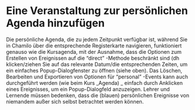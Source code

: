 # Eine Veranstaltung zur persönlichen Agenda hinzufügen

Die persönliche Agenda, die zu jedem Zeitpunkt verfügbar ist, während Sie in Chamilo über die entsprechende Registerkarte navigieren, funktioniert genauso wie die Kursagenda, mit der Ausnahme, dass die Optionen zum Erstellen von Ereignissen auf die “direct” -Methode beschränkt sind \(dh klicken/ziehen Sie auf das relevante Datum/die entsprechenden Zeiten, um ein einfaches Popup-Dialogfenster zu öffnen \(siehe oben\). Das Löschen, Bearbeiten und Exportieren von Optionen für “personal” -Events kann auch durchgeführt werden \(wie beim Kurs _Agenda\) _ einfach durch Anklicken eines Ereignisses, um ein Popup-Dialogfeld anzuzeigen. Lehrer und Lernende müssen bedenken, dass die \(blauen\) persönlichen Ereignisse von niemandem außer sich selbst betrachtet werden können.